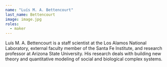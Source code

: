 ```yaml
---
name: "Luís M. A. Bettencourt"
last_name: Bettencourt
image: image.jpg
roles:
  - maker
---
```

Luís M. A. Bettencourt is a staff scientist at the Los Alamos National Laboratory, external faculty member of the Santa Fe Institute, and research professor at Arizona State University. His research deals with building new theory and quantitative modeling of social and biological complex systems.
